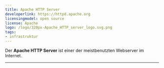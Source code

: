 ```yaml
---
title: Apache HTTP Server
developerlink: https://httpd.apache.org
licensingmodel: open source
license: Apache
logo: /logo/320px-Apache_HTTP_server_logo.svg.png
tags:
- infrastruktur
---
```

Der __Apache HTTP Server__ ist einer der meistbenutzten Webserver im Internet.

---
